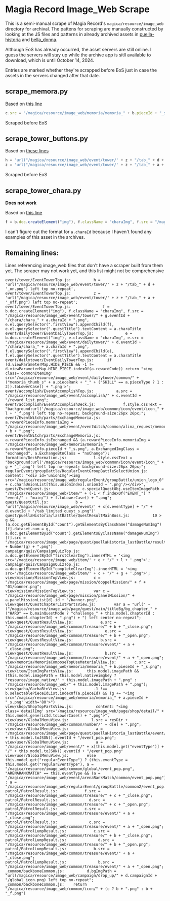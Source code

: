 # Magia Record Image_Web Scrape

This is a semi-manual scrape of Magia Record's `magica/resource/image_web` directory for archival. The pattens for scraping are manually constructed by looking at the JS files and patterns in already archived assets in [puella-historia](https://gitlab.com/puella-care/puella-historia) and [bella_donna](https://github.com/LiviaMedeiros/bella_donna).

Although EoS has already occurred, the asset servers are still online. I guess the servers will stay up while the archive app is sitll available to download, which is until October 14, 2024.

Entries are marked whether they're scrapped before EoS just in case the assets in the servers changed after that date.

## scrape_memora.py

Based on [this line](https://github.com/LiviaMedeiros/bella_donna/blob/a5809ede9c8a62442049e96865e8d2b9242033de/magica/js/view/memoria/MemoriaComposeTopUseMaterialView.js#L72)

```js
c.src = "/magica/resource/image_web/memoria/memoria_" + b.pieceId + "_s.png";
```

Scraped before EoS

## scrape_tower_buttons.py

Based on [these lines](https://github.com/LiviaMedeiros/bella_donna/blob/a5809ede9c8a62442049e96865e8d2b9242033de/magica/js/event/tower/EventTowerTop.js#L160)

```js
h = 'url("/magica/resource/image_web/event/tower/' + z + "/tab_" + d + '_on.png") left top no-repeat',
z = 'url("/magica/resource/image_web/event/tower/' + z + "/tab_" + a + '_off.png") left top no-repeat';
```

Scraped before EoS

## scrape_tower_chara.py

**Does not work**

Based on [this line](https://github.com/LiviaMedeiros/bella_donna/blob/a5809ede9c8a62442049e96865e8d2b9242033de/magica/js/event/tower/EventTowerTop.js#L266)

```js
f = b.doc.createElement("img"), f.className = "charaImg", f.src = "/magica/resource/image_web/event/tower/" + g.eventId + "/chara/chara_" + a.charaId + ".png", e.el.querySelector(".firstView").appendChild(f), e.el.querySelector(".questTitle").textContent = a.charaTitle
```

I can't figure out the format for `a.charaId` because I haven't found any examples of this asset in the archives.

## Remaining lines:
Lines referencing image_web files that don't have a scraper built from them yet. The scraper may not work yet, and this list might not be comprehensive

```
event/tower/EventTowerTop.js:          h = 'url("/magica/resource/image_web/event/tower/' + z + "/tab_" + d + '_on.png") left top no-repeat',
event/tower/EventTowerTop.js:          z = 'url("/magica/resource/image_web/event/tower/' + z + "/tab_" + a + '_off.png") left top no-repeat';
event/tower/EventTowerTop.js:              f = b.doc.createElement("img"), f.className = "charaImg", f.src = "/magica/resource/image_web/event/tower/" + g.eventId + "/chara/chara_" + a.charaId + ".png", e.el.querySelector(".firstView").appendChild(f), e.el.querySelector(".questTitle").textContent = a.charaTitle
event/dailytower/EventDailyTowerTop.js:              e = b.doc.createElement("img"), e.className = "charaImg", e.src = "/magica/resource/image_web/event/dailytower/" + d.eventId + "/chara/chara_" + a.charaId + ".png", f.el.querySelector(".firstView").appendChild(e), f.el.querySelector(".questTitle").textContent = a.charaTitle
event/dailytower/EventDailyTowerTop.js:      if (d.viewParameterMap.HIDE_PIECE && -1 != d.viewParameterMap.HIDE_PIECE.indexOf(a.rewardCode)) return "<img class='commonItemImg' src='/magica/resource/image_web/event/dailytower/common/" + ("memoria_thumb_s" + a.pieceRank + "_" + ("SKILL" == a.pieceType ? 1 : 2)).toLowerCase() + ".png'>";
event/accomplish/EventAccomplishTop.js:          a.src = "/magica/resource/image_web/event/accomplish/" + c.eventId + "/reward_list.png";
event/accomplish/EventAccomplishDeck.js:            f.style.cssText = "background:url('/magica/resource/image_web/common/icon/event/icon_" + l + "_f.png') left top no-repeat; background-size:26px 26px;";
event/EventWitch/parts/ExchangeMemoria.js:      a.rewardPieceInfo.memoriaImg = "/magica/resource/image_web/event/eventWitch/common/alina_request/memoria_thumb_s4_" + b + ".png";
event/EventWitch/parts/ExchangeMemoria.js:      a.rewardPieceInfo.isExchanged && (a.rewardPieceInfo.memoriaImg = "/magica/resource/image_web/memoria/memoria_" + a.rewardPieceInfo.pieceId + "_s.png", a.ExchangedImgClass = "exchanged", a.ExchangeBtnClass = "noChange");
formation/DeckFormation.js:            l.style.cssText = "background:url('/magica/resource/image_web/common/icon/event/icon_" + g + "_f.png') left top no-repeat; background-size:26px 26px;";
regularEvent/groupBattle/RegularEventGroupBattleSelectUnion.js:        content: "<div id='unionImg'><img src='/magica/resource/image_web/regularEvent/groupBattle/union_logo_0" + c.charaUnionList[this.unionIndex].unionId + ".png'/></div>",
quest/EventQuest.js:              c.specialQuestObj.useItemImagePath = "/magica/resource/image_web/item/" + (-1 < f.indexOf("EVENT_") ? "event/" : "main/") + f.toLowerCase() + ".png";
quest/QuestUtil.js:            b = 'url("/magica/resource/image_web/event/' + x[d.eventType] + "/" + d.eventId + '/tab_limited_quest_s.png")'
quest/puellaHistoria/lastBattle/QuestResultMainBoss.js:          10 > g && (a.doc.getElementById("count").getElementsByClassName("damageNumImg")[f].dataset.num = g, a.doc.getElementById("count").getElementsByClassName("damageNumImg")[f].src = "/magica/resource/image_web/page/quest/puellaHistoria_lastBattle/result/_number/b_num_" + Number(g) + ".png")
campaign/quiz/CampaignQuizTop.js:          a.doc.getElementById("firstClearImg").innerHTML = '<img src="/magica/resource/image_web/item/' + e + "/" + l + '.png">';
campaign/quiz/CampaignQuizTop.js:          a.doc.getElementById("completeClearImg").innerHTML = '<img src="/magica/resource/image_web/item/' + c + "/" + g + '.png">';
view/mission/MissionTopView.js:        c = "/magica/resource/image_web/page/mission/doppelMission/" + f + "01/banner.png";
view/mission/MissionTopView.js:        var c = "/magica/resource/image_web/page/mission/panelMission/" + a.panelMissionList[d].id + "/banner.png",
view/quest/QuestChapterListPartsView.js:        var a = "url(" + ("/magica/resource/image_web/page/quest/main/titleBg/bg_chapter_" + ("HARD" == b.mainQuestMode ? "challenge_" + this.model.chapterId : this.model.chapterId) + ".png") + ") left center no-repeat";
view/quest/QuestResultView.js:            e.src = "/magica/resource/image_web/common/treasure/" + b + "_close.png";
view/quest/QuestResultView.js:              e.src = "/magica/resource/image_web/common/treasure/" + b + "_open.png";
view/quest/QuestResultView.js:            b.src = "/magica/resource/image_web/common/treasure/event/" + a + "_close.png";
view/quest/QuestResultView.js:              b.src = "/magica/resource/image_web/common/treasure/event/" + a + "_open.png";
view/memoria/MemoriaComposeTopUseMaterialView.js:        c.src = "/magica/resource/image_web/memoria/memoria_" + b.pieceId + "_s.png";
view/item/ItemImgPartsView.js:      this.model.imagePath && (this.model.imagePath = this.model.nativeimgkey ? "resource/image_native/" + this.model.imagePath + ".png" : "/magica/resource/image_web/" + this.model.imagePath + ".png");
view/gacha/GachaBtnView.js:            -1 !== b.selectablePieceIdList.indexOf(a.pieceId) && (g += "<img src='/magica/resource/image_web/memoria/memoria_" + a.pieceId + "_s.png' width='80'>")
view/shop/ShopTopPartsView.js:          content: "<img class='detailImg' src='/magica/resource/image_web/page/shop/detail/" + this.model.genericId.toLowerCase() + ".png'>",
view/user/GlobalMenuView.js:          l.src = resDir + "/magica/resource/image_web/common/number/" + d[e] + ".png";
view/user/GlobalMenuView.js:            a = "/magica/resource/image_web/page/quest/puellaHistoria_lastBattle/event/" + this.model.toJSON().eventId + "/event_pop.png";
view/user/GlobalMenuView.js:            a = "/magica/resource/image_web/event/" + x[this.model.get("eventType")] + "/" + this.model.toJSON().eventId + "/event_pop.png"
view/user/GlobalMenuView.js:        else this.model.get("regularEventType") ? (this.eventType = this.model.get("regularEventType"), a = "/magica/resource/image_web/common/global/event_pop.png", "ARENARANKMATCH" == this.eventType && (a = "/magica/resource/image_web/event/arenaRankMatch/common/event_pop.png")) : a = "/magica/resource/image_web/regularEvent/groupBattle/common2/event_pop.png";
patrol/PatrolResult.js:            f.src = "/magica/resource/image_web/common/treasure/" + c + "_close.png";
patrol/PatrolResult.js:              d.src = "/magica/resource/image_web/common/treasure/" + c + "_open.png";
patrol/PatrolResult.js:            c.src = "/magica/resource/image_web/common/treasure/event/" + a + "_close.png";
patrol/PatrolResult.js:              c.src = "/magica/resource/image_web/common/treasure/event/" + a + "_open.png";
patrol/PatrolLumpResult.js:            c.src = "/magica/resource/image_web/common/treasure/" + b + "_close.png";
patrol/PatrolLumpResult.js:              d.src = "/magica/resource/image_web/common/treasure/" + b + "_open.png";
patrol/PatrolLumpResult.js:            b.src = "/magica/resource/image_web/common/treasure/event/" + a + "_close.png";
patrol/PatrolLumpResult.js:              b.src = "/magica/resource/image_web/common/treasure/event/" + a + "_open.png";
_common/backboneCommon.js:          d.bgImgPath = "url(/magica/resource/image_web/campaign/drop_up/" + d.campaignId + "/global_icon.png) left top no-repeat";
_common/backboneCommon.js:    return "/magica/resource/image_web/common/icon/" + (c ? b + ".png" : b + "_f.png")
```
